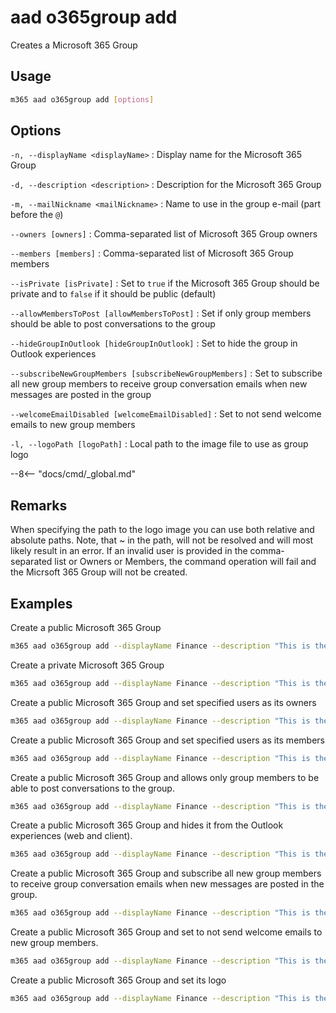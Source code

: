 # aad o365group add

Creates a Microsoft 365 Group

## Usage

```sh
m365 aad o365group add [options]
```

## Options

`-n, --displayName <displayName>`
: Display name for the Microsoft 365 Group

`-d, --description <description>`
: Description for the Microsoft 365 Group

`-m, --mailNickname <mailNickname>`
: Name to use in the group e-mail (part before the `@`)

`--owners [owners]`
: Comma-separated list of Microsoft 365 Group owners

`--members [members]`
: Comma-separated list of Microsoft 365 Group members

`--isPrivate [isPrivate]`
: Set to `true` if the Microsoft 365 Group should be private and to `false` if it should be public (default)

`--allowMembersToPost [allowMembersToPost]`
: Set if only group members should be able to post conversations to the group

`--hideGroupInOutlook [hideGroupInOutlook]`
: Set to hide the group in Outlook experiences

`--subscribeNewGroupMembers [subscribeNewGroupMembers]`
: Set to subscribe all new group members to receive group conversation emails when new messages are posted in the group

`--welcomeEmailDisabled [welcomeEmailDisabled]`
: Set to not send welcome emails to new group members

`-l, --logoPath [logoPath]`
: Local path to the image file to use as group logo

--8<-- "docs/cmd/_global.md"

## Remarks

When specifying the path to the logo image you can use both relative and absolute paths. Note, that ~ in the path, will not be resolved and will most likely result in an error.
If an invalid user is provided in the comma-separated list or Owners or Members, the command operation will fail and the Micrsoft 365 Group will not be created.

## Examples

Create a public Microsoft 365 Group

```sh
m365 aad o365group add --displayName Finance --description "This is the Contoso Finance Group. Please come here and check out the latest news, posts, files, and more." --mailNickname finance
```

Create a private Microsoft 365 Group

```sh
m365 aad o365group add --displayName Finance --description "This is the Contoso Finance Group. Please come here and check out the latest news, posts, files, and more." --mailNickname finance --isPrivate true
```

Create a public Microsoft 365 Group and set specified users as its owners

```sh
m365 aad o365group add --displayName Finance --description "This is the Contoso Finance Group. Please come here and check out the latest news, posts, files, and more." --mailNickname finance --owners "DebraB@contoso.onmicrosoft.com,DiegoS@contoso.onmicrosoft.com"
```

Create a public Microsoft 365 Group and set specified users as its members

```sh
m365 aad o365group add --displayName Finance --description "This is the Contoso Finance Group. Please come here and check out the latest news, posts, files, and more." --mailNickname finance --members "DebraB@contoso.onmicrosoft.com,DiegoS@contoso.onmicrosoft.com"
```

Create a public Microsoft 365 Group and allows only group members to be able to post conversations to the group.

```sh
m365 aad o365group add --displayName Finance --description "This is the Contoso Finance Group. Please come here and check out the latest news, posts, files, and more." --mailNickname finance --allowMembersToPost
```

Create a public Microsoft 365 Group and hides it from the Outlook experiences (web and client).

```sh
m365 aad o365group add --displayName Finance --description "This is the Contoso Finance Group. Please come here and check out the latest news, posts, files, and more." --mailNickname finance --hideGroupInOutlook
```

Create a public Microsoft 365 Group and subscribe all new group members to receive group conversation emails when new messages are posted in the group.

```sh
m365 aad o365group add --displayName Finance --description "This is the Contoso Finance Group. Please come here and check out the latest news, posts, files, and more." --mailNickname finance --subscribeNewGroupMembers
```

Create a public Microsoft 365 Group and set to not send welcome emails to new group members.

```sh
m365 aad o365group add --displayName Finance --description "This is the Contoso Finance Group. Please come here and check out the latest news, posts, files, and more." --mailNickname finance --welcomeEmailDisabled
```

Create a public Microsoft 365 Group and set its logo

```sh
m365 aad o365group add --displayName Finance --description "This is the Contoso Finance Group. Please come here and check out the latest news, posts, files, and more." --mailNickname finance --logoPath images/logo.png
```
